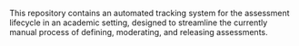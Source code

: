 This repository contains an automated tracking system for the assessment lifecycle in an academic setting, designed to streamline the currently manual process of defining, moderating, and releasing assessments.
